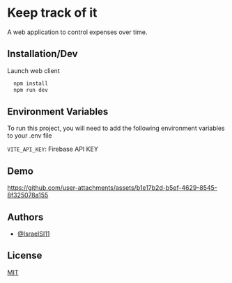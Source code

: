 
# Keep track of it

A web application to control expenses over time.


## Installation/Dev

Launch web client

```bash
  npm install
  npm run dev
```
    
## Environment Variables

To run this project, you will need to add the following environment variables to your .env file

`VITE_API_KEY`: Firebase API KEY


## Demo

https://github.com/user-attachments/assets/b1e17b2d-b5ef-4629-8545-8f325078a155

## Authors

- [@IsraelSI11](https://www.github.com/IsraelSI11)


## License

[MIT](https://choosealicense.com/licenses/mit/)





